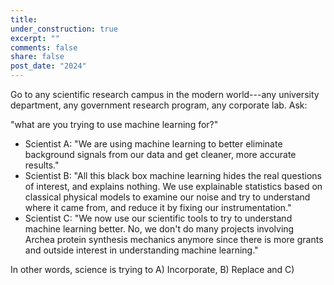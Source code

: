 ```yaml
---
title: 
under_construction: true
excerpt: ""
comments: false
share: false
post_date: "2024"
---
```


Go to any scientific research campus in the modern world---any university department, any government research program, any corporate lab. Ask: 

"what are you trying to use machine learning for?"

* Scientist A: "We are using machine learning to better eliminate background signals from our data and get cleaner, more accurate results."
* Scientist B: "All this black box machine learning hides the real questions of interest, and explains nothing. We use explainable statistics based on classical physical models to examine our noise and try to understand where it came from, and reduce it by fixing our instrumentation."
* Scientist C: "We now use our scientific tools to try to understand machine learning better. No, we don't do many projects involving Archea protein synthesis mechanics anymore since there is more grants and outside interest in understanding machine learning."

In other words, science is trying to A) Incorporate, B) Replace and C) 